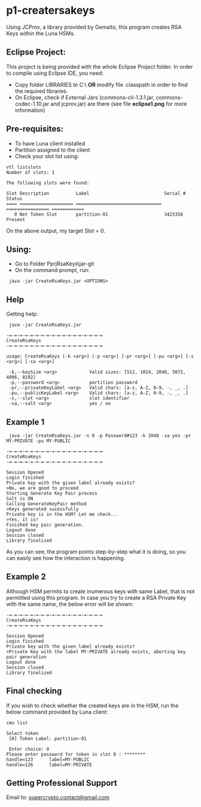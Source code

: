 # p1-creatersakeys
Using JCProv, a library provided by Gemalto, this program creates RSA Keys within the Luna HSMs.

## Eclipse Project:
This project is being provided with the whole Eclipse Project folder.
In order to compile using Eclipse IDE, you need:
- Copy folder LIBRARIES to C:\ **OR** modify file .classpath in order to find the required libraries.
- On Eclipse, check if External Jars (commons-cli-1.3.1.jar, commons-codec-1.10.jar and jcprov.jar) are there (see file **eclipse1.png** for more information)

## Pre-requisites:
- To have Luna client installed
- Partition assigned to the client
- Check your slot list using:
```
vtl listslots
Number of slots: 1

The following slots were found:

Slot Description          Label                            Serial #         Status
==== ==================== ================================ ================ ============
   0 Net Token Slot       partition-01                     3423358          Present
```
On the above output, my target Slot = 0.
   
   

## Using:
- Go to Folder PprjRsaKeys\jar-git
- On the command prompt, run:
```
 java -jar CreateRsaKeys.jar <OPTIONS> 
```

## Help
Getting help:
```
 java -jar CreateRsaKeys.jar 

-=-=-=-=-=-=-=-=-=-=-=-=-=-=-=-=-=-=
CreateRsaKeys
-=-=-=-=-=-=-=-=-=-=-=-=-=-=-=-=-=-=

usage: CreateRsaKeys [-k <arg>] [-p <arg>] [-pr <arg>] [-pu <arg>] [-s <arg>] [-sa <arg>]

 -k,--keySize <arg>            Valid sizes: [512, 1024, 2048, 3072, 4096, 8192]
 -p,--password <arg>           partition password
 -pr,--privateKeyLabel <arg>   Valid chars: [a-z, A-Z, 0-9, -, _, .]
 -pu,--publicKeyLabel <arg>    Valid chars: [a-z, A-Z, 0-9, -, _, .]
 -s,--slot <arg>               slot identifier
 -sa,--salt <arg>              yes / no
```

## Example 1
```
 java -jar CreateRsaKeys.jar -s 0 -p Password#123 -k 2048 -sa yes -pr MY-PRIVATE -pu MY-PUBLIC 

-=-=-=-=-=-=-=-=-=-=-=-=-=-=-=-=-=-=
CreateRsaKeys
-=-=-=-=-=-=-=-=-=-=-=-=-=-=-=-=-=-=

Session Opened
Login finished
Private key with the given label already exists?
>No, we are good to proceed
Starting Generate Key Pair process
Salt is ON
Calling GenerateKeyPair method
>Keys generated sucessfully
Private key is in the HSM? Let me check...
>Yes, it is!
Finished key pair generation.
Logout done
Session closed
Library finalized
```

As you can see, the program points step-by-step what it is doing, so you can easily see how the interaction is happening.

## Example 2
Although HSM permits to create inumerous keys with same Label, that is not permitted using this program.
In case you try to create a RSA Private Key with the same name, the below error will be shown:
```
-=-=-=-=-=-=-=-=-=-=-=-=-=-=-=-=-=-=
CreateRsaKeys
-=-=-=-=-=-=-=-=-=-=-=-=-=-=-=-=-=-=

Session Opened
Login finished
Private key with the given label already exists?
>Private Key with the label MY-PRIVATE already exists, aborting key pair generation
Logout done
Session closed
Library finalized
```

## Final checking
If you wish to check whether the created keys are in the HSM, run the below command provided by Luna client:
```
cmu list

Select token
 [0] Token Label: partition-01
 
 Enter choice: 0
Please enter password for token in slot 0 : ********
handle=123      label=MY-PUBLIC
handle=126      label=MY-PRIVATE
```

## Getting Professional Support
Email to: supercrypto.contact@gmail.com
